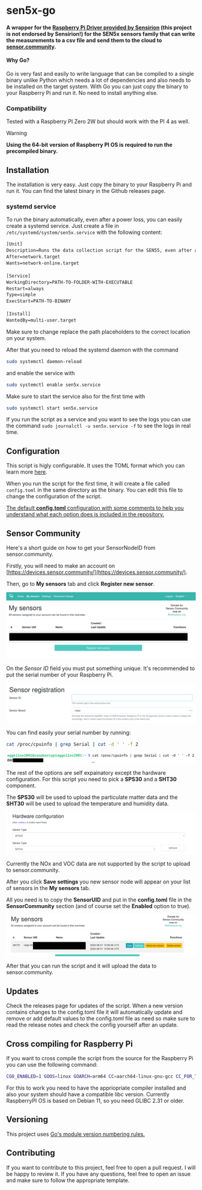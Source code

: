 # sen5x-go

#### A wrapper for the [Raspberry Pi Driver provided by Sensirion](https://github.com/Sensirion/raspberry-pi-i2c-sen5x) (this project is not endorsed by Sensirion!) for the SEN5x sensors family that can write the measurements to a csv file and send them to the cloud to [sensor.community](https://sensor.community/en/).

#### Why Go?
Go is very fast and easily to write language that can be compiled to a single binary unlike Python which needs a lot of dependencies and also needs to be installed on the target system. With Go you can just copy the binary to your Raspberry Pi and run it. No need to install anything else.

### Compatibility

Tested with a Raspberry PI Zero 2W but should work with the PI 4 as well. 

> [!WARNING]
> **Using the 64-bit version of Raspberry PI OS is required to run the precompiled binary.**

## Installation
The installation is very easy. Just copy the binary to your Raspberry Pi and run it. You can find the latest binary in the Github releases page.

### systemd service
To run the binary automatically, even after a power loss, you can easily create a systemd service. Just create a file in `/etc/systemd/system/sen5x.service` with the following content:

```txt
[Unit]
Description=Runs the data collection script for the SEN55, even after a reboot of the system.
After=network.target
Wants=network-online.target

[Service]
WorkingDirectory=PATH-TO-FOLDER-WITH-EXECUTABLE
Restart=always
Type=simple
ExecStart=PATH-TO-BINARY
 
[Install]
WantedBy=multi-user.target
```

Make sure to change replace the path placeholders to the correct location on your system.

After that you need to reload the systemd daemon with the command
```bash
sudo systemctl daemon-reload
```
and enable the service with
```bash
sudo systemctl enable sen5x.service
```

Make sure to start the service also for the first time with
```bash 
sudo systemctl start sen5x.service
```

If you run the script as a service and you want to see the logs you can use the command `sudo journalctl -u sen5x.service -f` to see the logs in real time.

## Configuration

This script is higly configurable. It uses the TOML format which you can learn more [here](https://toml.io/en/v1.0.0).

When you run the script for the first time, it will create a file called `config.toml` in the same directory as the binary. You can edit this file to change the configuration of the script.

[The default **config.toml** configuration with some comments to help you understand what each option does is included in the repository.](config.toml)


## Sensor Community

Here's a short guide on how to get your SensorNodeID from sensor.community.

Firstly, you will need to make an account on [https://devices.sensor.community/](https://devices.sensor.community/).

Then, go to **My sensors** tab and click **Register new sensor**.

![Register new sensor](/image/1.png)

On the *Sensor ID* field you must put something unique. It's recommended to put the serial number of your Raspberry Pi.

![Register new sensor](/image/2.png)

You can find easily your serial number by running:

```bash
cat /proc/cpuinfo | grep Serial | cut -d ' ' -f 2
```

![Getting the device serial](/image/3.png)

The rest of the options are self expainatory except the hardware configuration. For this script you need to pick a **SPS30** and a **SHT30** component.

The **SPS30** will be used to upload the particulate matter data and the **SHT30** will be used to upload the temperature and humidity data.

![Register new sensor](/image/4.png)

Currently the NOx and VOC data are not supported by the script to upload to sensor.community.

After you click **Save settings** you new sensor node will appear on your list of sensors in the **My sensors** tab.

All you need is to copy the **SensorUID** and put in the **config.toml** file in the **SensorCommunity** section (and of course set the **Enabled** option to true).

![Register new sensor](/image/5.png)

After that you can run the script and it will upload the data to sensor.community.

## Updates

Check the releases page for updates of the script. When a new version contains changes to the config.toml file it will automatically update and remove or add default values to the config.toml file as need so make sure to read the release notes and check the config yourself after an update.

## Cross compiling for Raspberry Pi

If you want to cross compile the script from the source for the Raspberry Pi you can use the following command:

```bash
CGO_ENABLED=1 GOOS=linux GOARCH=arm64 CC=aarch64-linux-gnu-gcc CC_FOR_TARGET=gcc-aarch64-linux-gnu go build -o bin/sen5x-bin .
```

For this to work you need to have the appriopriate compiler installed and also your system should have a compatible libc version. Currently RaspberryPI OS is based on Debian 11, so you need GLIBC 2.31 or older.

## Versioning

This project uses [Go's module version numbering rules.](https://go.dev/doc/modules/version-numbers)

## Contributing

If you want to contribute to this project, feel free to open a pull request. I will be happy to review it. If you have any questions, feel free to open an issue and make sure to follow the appropriate template.
